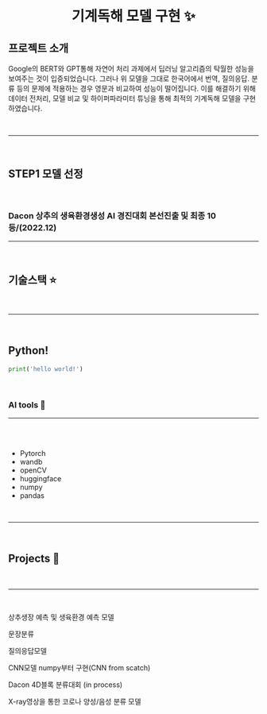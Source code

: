  <p align="center">
  <h1 align="center">기계독해 모델 구현 ✨</h1>

  <p align="center">

## 프로젝트 소개 

Google의 BERT와 GPT통해 자연어 처리 과제에서 딥러닝 알고리즘의 탁월한 성능을 보여주는 것이 입증되었습니다. 그러나 위 모델을 그대로 한국어에서 번역, 질의응답. 분류 등의 문제에 적용하는 경우 영문과 비교하여 성능이 떨어집니다. 이를 해결하기 위해 데이터 전처리, 모델 비교 및 하이퍼파라미터 튜닝을 통해 최적의 기계독해 모델을 구현하였습니다. 

 
  <br/>

---
  
</p>
<br/>

## STEP1 모델 선정 

<br/>



###  Dacon 상추의 생육환경생성 AI 경진대회 본선진출 및 최종 10등/(2022.12)
---

<br/>

## 기술스택 ⭐️

<br/>

---
<br/>




## Python! 
```python
print('hello world!')
```

<br/>

### AI tools 🚩

---

<br/>


<br/>

- Pytorch  
- wandb
- openCV
- huggingface
- numpy
- pandas 


<br/>

---

<br/>


## Projects 🍪

<br/>

---
<br/>



상추생장 예측 및 생육환경 예측 모델

문장분류 

질의응답모델 

CNN모델 numpy부터 구현(CNN from scatch)

Dacon 4D블록 분류대회 (in process)

X-ray영상을 통한 코로나 양성/음성 분류 모델 


